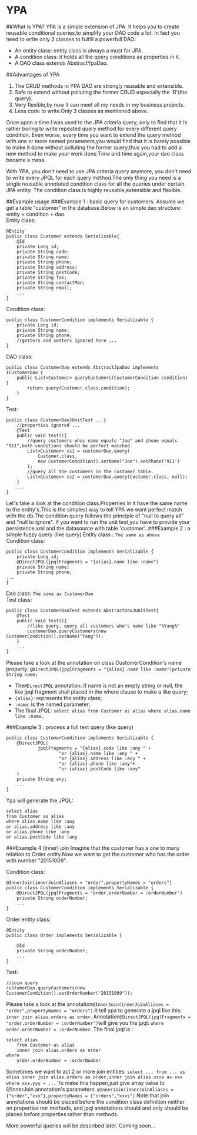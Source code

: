 # YPA
##What is YPA?
YPA is a simple extension of JPA. It helps you to create reusable conditional queries,to simplify your DAO code a lot. In fact you need to write only 3 classes to fulfill a powerfull DAO:
* An entity class: entity class is always a must for JPA.
* A condition class: it holds all the query conditions as properties in it.
* A DAO class extends AbstractYpaDao.

##Advantages of YPA
1. The CRUD methods in YPA DAO are strongly reusable and extensible.
2. Safe to extend without polluting the former CRUD especially the 'R'(the query).
3. Very flexible,by now it can meet all my needs in my business projects.
4. Less code to write.Only 3 classes as mentioned above.

Once upon a time I was used to the JPA criteria query, only to find that it is rather boring to write repeated query method for every different query condition.
Even worse, every time you want to extend the query method with one or more named parameters,you would find that it is barely possible to make it done without
polluting the former query,thus you had to add a new method to make your work done.Time and time again,your dao class became a mess.

With YPA, you don't need to use JPA criteria query anymore, you don't need to write every JPQL for each query method.The only thing you need is a single reusable annotated condition class for all the queries under certain JPA entity.
The condition class is highly reusable,extensible and flexible.

##Example usage
###Example 1 : basic query for customers.
Assume we get a table "customer" in the database.Below is an simple dao structure:  entity + condition + dao.  
Entity class:
```
@Entity
public class Customer extends Serializable{
	@Id
	private Long id;
	private String code;
	private String name;
	private String phone;
	private String address;
	private String postCode;
	private String fax;
	private String contactMan;
	private String email;
    ...
}
```
Condition class:
```
public class CustomerCondition implements Serializable {
    private Long id;
    private String name;
    private String phone;
    //getters and setters ignored here ...
}
```
DAO class:
```
public class CustomerDao extends AbstractJpaDao implements ICustomerDao {
    public List<Customer> queryCustomers(CustomerCondition condition) {
        return query(Customer.class,condition);
    }
}
```
Test:
```
public class CustomerDaoJUnitTest ...{
    //properties ignored ...
    @Test
    public void test(){
    	//query customers whos name equals "Joe" and phone equals "911",both conditions should be perfect matched.
        List<Customer> cs1 = customerDao.query(
            Customer.class, 
            new CustomerCondition().setName("Joe").setPhone('911')
        );
        //query all the customers in the customer table.
        List<Customer> cs2 = customerDao.query(Customer.class, null);
    }
    ...
}
```
Let's take a look at the condition class.Properties in it have the same name to the entity's.This is the simplest way to tell YPA we want perfect match with the db.The condition query follows the principle of "null to query all" and "null to ignore".
If you want to run the unit test,you have to provide your persistence.xml and the datasource with table 'customer'.
###Example 2 : a simple fuzzy query (like query)
Entity class :  ```The same as above```  
Condition class:
```
public class CustomerCondition implements Serializable {
    private Long id;
    @DirectJPQL(jpqlFragments = "{alias}.name like :name")
    private String name;
    private String phone;
...
}
```
Dao class:  ```The same as CustomerDao```  
Test class:
```
public class CustomerDaoTest extends AbstractDaoJUnitTest{
    @Test
    public void test(){
        //like query, query all customers who's name like "%Yang%"
        customerDao.queryCustomers(new CustomerCondition().setName("Yang"));
    }
    ...
}
```
Please take a look at the annotation on class CustomerCondition's name property:
 ```@DirectJPQL(jpqlFragments = "{alias}.name like :name")private String name;```
* The```@DirectJPQL``` annotation: if name is not an empty string or null, the like jpql fragment shall placed in the where clause to make a like query;
* ```{alias}```: represents the entity class;
* ```:name```: is the named parameter;
* The final JPQL: ```select alias from Customer as alias where alias.name like :name.```

###Example 3 : process a full text query (like query)
```
public class CustomerCondition implements Serializable {
    @DirectJPQL(
            jpqlFragments = "{alias}.code like :any " +
                    "or {alias}.name like :any " +
                    "or {alias}.address like :any " +
                    "or {alias}.phone like :any"+
                    "or {alias}.postCode like :any"
    )
    private String any;
    ...
}
```
Ypa will generate the JPQL:
```
select alias 
from Customer as alias 
where alias.name like :any
or alias.address like :any
or alias.phone like :any
or alias.postCode like :any
```


###Example 4 (inner) join
Imagine that the customer has a one to many relation to Order entity.Now we want to get the customer who has the order with number "20151009".

Condition class:
```
@InnerJoin(innerJoinAliases = "order",propertyNames = "orders")
public class CustomerCondition implements Serializable {
	@DirectJPQL(jpqlFragments = "order.orderNumber = :orderNumber")
	private String orderNumber;
	...
}
```
Order entity class:
```
@Entity
public class Order implements Serializable {

    @Id
    private String orderNumber;
    ...
}
```
Test:
```
//join query
customerDao.queryCustomers(new CustomerCondition().setOrderNumber("20151009"));
```
Please take a look at the annotation```@InnerJoin(innerJoinAliases = "order",propertyNames = "orders")```.It tell ypa to generate a jpql like this:
 ```inner join alias.orders as order```. 
Annotation```@DirectJPQL(jpqlFragments = "order.orderNumber = :orderNumber")```will give you the jpql:
 ```where order.orderNumber = :orderNumber```. 
The final jpql is :
```
select alias 
    from Customer as alias 
    inner join alias.orders as order 
where 
    order.orderNumber = :orderNumber
```
Sometimes we want to act 2 or more join entities:
 ```select ... from ... as alias inner join alias.orders as order,inner join alias.xxxs as xxx where xxx.yyy = ...```
To make this happen,just give array value to @InnerJoin annotation's parameters:
 ```@InnerJoin(innerJoinAliases = {"order","xxx"},propertyNames = {"orders","xxxs")```
Note that join annotations should be placed before the condition class definition neither on properties nor methods,
and jpql annotations should and only should be placed before properties rather than methods.

More powerful queries will be described later. Coming soon...
